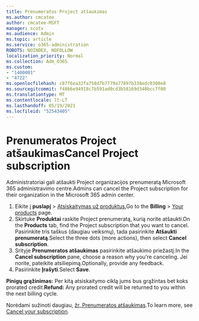 ```yaml
---
title: Prenumeratos Project atšaukimas
ms.author: cmcatee
author: cmcatee-MSFT
manager: scotv
ms.audience: Admin
ms.topic: article
ms.service: o365-administration
ROBOTS: NOINDEX, NOFOLLOW
localization_priority: Normal
ms.collection: Adm_O365
ms.custom:
- "1400001"
- "4722"
ms.openlocfilehash: c87f6ea32fa758d7b7779a77897b338edc0308e8
ms.sourcegitcommit: f4866e94918c7b591ad0cd3b58169d340bcc7f00
ms.translationtype: MT
ms.contentlocale: lt-LT
ms.lasthandoff: 05/19/2021
ms.locfileid: "52543405"
---
```

# <a name="cancel-project-subscription"></a><span data-ttu-id="20698-102">Prenumeratos Project atšaukimas</span><span class="sxs-lookup"><span data-stu-id="20698-102">Cancel Project subscription</span></span>

<span data-ttu-id="20698-103">Administratoriai gali atšaukti Project organizacijos prenumeratą Microsoft 365 administravimo centre.</span><span class="sxs-lookup"><span data-stu-id="20698-103">Admins can cancel the Project subscription for their organization in the Microsoft 365 admin center.</span></span>

1. <span data-ttu-id="20698-104">Eikite į **puslapį** \> [Atsiskaitymas už produktus.](https://go.microsoft.com/fwlink/p/?linkid=842054)</span><span class="sxs-lookup"><span data-stu-id="20698-104">Go to the **Billing** \> [Your products](https://go.microsoft.com/fwlink/p/?linkid=842054) page.</span></span>
2. <span data-ttu-id="20698-105">Skirtuke **Produktai** raskite Project prenumeratą, kurią norite atšaukti.</span><span class="sxs-lookup"><span data-stu-id="20698-105">On the **Products** tab, find the Project subscription that you want to cancel.</span></span> <span data-ttu-id="20698-106">Pasirinkite tris taškus (daugiau veiksmų), tada pasirinkite **Atšaukti prenumeratą**.</span><span class="sxs-lookup"><span data-stu-id="20698-106">Select the three dots (more actions), then select **Cancel subscription**.</span></span>
3. <span data-ttu-id="20698-107">Srityje **Prenumeratos atšaukimas** pasirinkite atšaukimo priežastį.</span><span class="sxs-lookup"><span data-stu-id="20698-107">In the **Cancel subscription** pane, choose a reason why you're canceling.</span></span> <span data-ttu-id="20698-108">Jei norite, pateikite atsiliepimą.</span><span class="sxs-lookup"><span data-stu-id="20698-108">Optionally, provide any feedback.</span></span>
4. <span data-ttu-id="20698-109">Pasirinkite **Įrašyti**.</span><span class="sxs-lookup"><span data-stu-id="20698-109">Select **Save**.</span></span>

<span data-ttu-id="20698-110">**Pinigų grąžinimas:** Per kitą atsiskaitymo ciklą jums bus grąžintas bet koks prorated credit.</span><span class="sxs-lookup"><span data-stu-id="20698-110">**Refund:** Any prorated credit will be returned to you within the next billing cycle.</span></span>

<span data-ttu-id="20698-111">Norėdami sužinoti daugiau, [žr. Prenumeratos atšaukimas](/microsoft-365/commerce/subscriptions/cancel-your-subscription).</span><span class="sxs-lookup"><span data-stu-id="20698-111">To learn more, see [Cancel your subscription](/microsoft-365/commerce/subscriptions/cancel-your-subscription).</span></span>